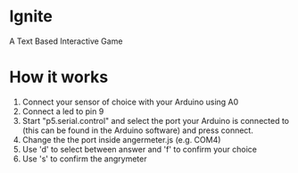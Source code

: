 # Ignite
A Text Based Interactive Game 

# How it works

1. Connect your sensor of choice with your Arduino using A0
2. Connect a led to pin 9
3. Start "p5.serial.control" and select the port your Arduino is connected to (this can be found in the Arduino software) and press connect.
4. Change the the port inside angermeter.js (e.g. COM4)
5. Use 'd' to select between answer and 'f' to confirm your choice
6. Use 's' to confirm the angrymeter
